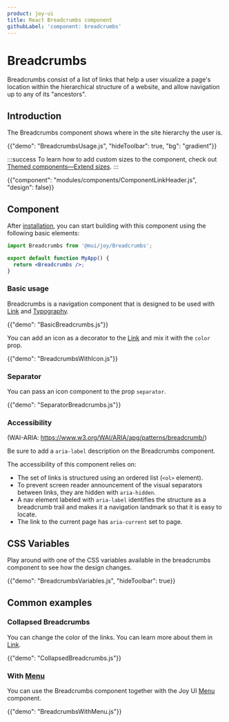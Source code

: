 ```yaml
---
product: joy-ui
title: React Breadcrumbs component
githubLabel: 'component: breadcrumbs'
---
```


# Breadcrumbs

<p class="description">Breadcrumbs consist of a list of links that help a user visualize a page's location within the hierarchical structure of a website, and allow navigation up to any of its "ancestors".</p>

## Introduction

The Breadcrumbs component shows where in the site hierarchy the user is.

{{"demo": "BreadcrumbsUsage.js", "hideToolbar": true, "bg": "gradient"}}

:::success
To learn how to add custom sizes to the component, check out [Themed components—Extend sizes](/joy-ui/customization/themed-components/#extend-sizes).
:::

{{"component": "modules/components/ComponentLinkHeader.js", "design": false}}

## Component

After [installation](/joy-ui/getting-started/installation/), you can start building with this component using the following basic elements:

```jsx
import Breadcrumbs from '@mui/joy/Breadcrumbs';

export default function MyApp() {
  return <Breadcrumbs />;
}
```

### Basic usage

Breadcrumbs is a navigation component that is designed to be used with [Link](/joy-ui/react-link/) and [Typography](/joy-ui/react-typography/).

{{"demo": "BasicBreadcrumbs.js"}}

You can add an icon as a decorator to the [Link](/joy-ui/react-link/) and mix it with the `color` prop.

{{"demo": "BreadcrumbsWithIcon.js"}}

### Separator

You can pass an icon component to the prop `separator`.

{{"demo": "SeparatorBreadcrumbs.js"}}

### Accessibility

(WAI-ARIA: https://www.w3.org/WAI/ARIA/apg/patterns/breadcrumb/)

Be sure to add a `aria-label` description on the Breadcrumbs component.

The accessibility of this component relies on:

- The set of links is structured using an ordered list (`<ol>` element).
- To prevent screen reader announcement of the visual separators between links, they are hidden with `aria-hidden`.
- A nav element labeled with `aria-label` identifies the structure as a breadcrumb trail and makes it a navigation landmark so that it is easy to locate.
- The link to the current page has `aria-current` set to page.

## CSS Variables

Play around with one of the CSS variables available in the breadcrumbs component to see how the design changes.

{{"demo": "BreadcrumbsVariables.js", "hideToolbar": true}}

## Common examples

### Collapsed Breadcrumbs

You can change the color of the links. You can learn more about them in [Link](/joy-ui/react-link/).

{{"demo": "CollapsedBreadcrumbs.js"}}

### With [Menu](/joy-ui/react-menu/)

You can use the Breadcrumbs component together with the Joy UI [Menu](/joy-ui/react-menu/) component.

{{"demo": "BreadcrumbsWithMenu.js"}}
